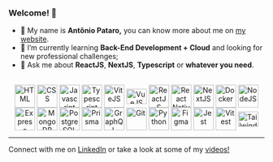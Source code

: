 ### Welcome! 👋

- 👤 My name is **Antônio Pataro,** you can know more about me on [my website](https://www.antoniopataro.dev).
- 🌱 I’m currently learning **Back-End Development + Cloud** and looking for new professional challenges;
- 💬 Ask me about **ReactJS**, **NextJS**, **Typescript** or **whatever you need**.

<div style="display: inline_block" align="center"><br>
  <a href="https://developer.mozilla.org/pt-BR/docs/Web/HTML" target="_blank">
  <img align="center" title="HTML" alt="HTML" height="45" width="40" src="https://user-images.githubusercontent.com/87823281/181044759-dcf33c94-1a33-4247-aa71-e61fda4a030c.svg"></a>
  <a href="https://www.w3schools.com/css/" target="_blank">
  <img align="center" title="CSS" alt="CSS" height="45" width="40" src="https://user-images.githubusercontent.com/87823281/181045177-0d537333-ce43-4d05-842b-e573cf1c5a88.svg"></a>
  <a href="https://developer.mozilla.org/pt-BR/docs/Web/JavaScript" target="_blank">
  <img align="center" title="Javascript" alt="Javascript" height="45" width="40" src="https://user-images.githubusercontent.com/87823281/181045156-87c8d141-3767-48bf-a2b5-3d882f308bb1.svg"></a>
  <a href="https://www.typescriptlang.org/" target="_blank">
  <img align="center" title="Typescript" alt="Typescript" height="45" width="40" src="https://user-images.githubusercontent.com/87823281/181045174-aeefe104-3966-491c-8d95-23f43050dbd0.svg"></a>
  <a href="https://vitejs.dev/" target="_blank">
      <img align="center" title="ViteJS" alt="ViteJS" height="45" width="40" src="https://user-images.githubusercontent.com/87823281/182053707-047fc95d-6891-427b-9a98-065b20a25a30.svg"></a>
  <a href="https://vuejs.org/" target="_blank">
  <img align="center" alt="VueJS" title="VueJS" height="30" width="40" src="https://user-images.githubusercontent.com/87823281/183668077-2b894457-e985-4cb3-976c-bbe8c3db0563.svg"></a>
  <a href="https://reactjs.org/" target="_blank">
  <img align="center" title="ReactJS" alt="ReactJS" height="45" width="40" src="https://user-images.githubusercontent.com/87823281/181045172-a17b3a91-5442-4487-927e-0bd2920458b0.svg"></a>
  <a href="https://reactnative.dev/" target="_blank">
  <img align="center" title="React Native" alt="React Native" height="45" width="40" src="https://user-images.githubusercontent.com/87823281/181045173-33acd72c-077f-48be-a629-7172e84d6112.svg"></a>
  <a href="https://nextjs.org/" target="_blank">
  <img align="center" title="NextJS" alt="NextJS" height="45" width="40" src="https://user-images.githubusercontent.com/87823281/181045161-7fb9fce5-a974-4c57-8770-084f35765ef6.svg"></a>
  <a href="https://www.docker.com/" target="_blank">
  <img align="center" title="Docker" alt="Docker" height="45" width="40" src="https://user-images.githubusercontent.com/87823281/183230972-963593c1-a61b-4250-9266-92be14b8d5ab.svg"></a>
  <a href="https://nodejs.org/" target="_blank">
  <img align="center" title="NodeJS" alt="NodeJS" height="45" width="40" src="https://user-images.githubusercontent.com/87823281/181045165-d54bb1c2-43da-46b1-a38b-661ff97a1b5b.svg"></a>
  <a href="https://expressjs.com/" target="_blank">
  <img align="center" title="Express" alt="Express" height="45" width="40" src="https://user-images.githubusercontent.com/87823281/181045179-daeb6bd4-5b13-4346-b8b8-57595d6a9fd5.svg"></a>
  <a href="https://www.mongodb.com/" target="_blank">
  <img align="center" title="MongoDB" alt="MongoDB" height="45" width="40" src="https://user-images.githubusercontent.com/87823281/181045158-2488b90b-171c-4999-9141-33f1f8a6696b.svg"></a>
  <a href="https://www.postgresql.org/" target="_blank">
  <img align="center" title="PostgreSQL" alt="PostgreSQL" height="45" width="40" src="https://user-images.githubusercontent.com/87823281/185008096-730b7d2b-2e85-4f96-87d6-38398e77477c.svg"></a>
  <a href="https://www.prisma.io/" target="_blank">
  <img align="center" title="Prisma" alt="Prisma" height="45" width="40" src="https://user-images.githubusercontent.com/87823281/185008303-c8893e5a-2183-4cc6-9a5a-099958265650.svg"></a>
  <a href="https://graphql.org/" target="_blank">
  <img align="center" title="GraphQL" alt="GraphQL" height="45" width="40" src="https://user-images.githubusercontent.com/87823281/185936639-b4736566-ba92-4113-994d-6b115ce5dcfb.svg"></a>
  <a href="https://git-scm.com/" target="_blank">
  <img align="center" title="Git" alt="Git" height="45" width="40" src="https://user-images.githubusercontent.com/87823281/181045152-8c4d755f-dc56-405c-a3c3-0cf5fe888eb7.svg"></a>
  <a href="https://www.python.org/" target="_blank">
  <img align="center" title="Python" alt="Python" height="45" width="40" src="https://user-images.githubusercontent.com/87823281/181045168-f5eabc2a-d76b-4982-81c4-62a8c05df0b3.svg"></a>
  <a href="https://www.figma.com/" target="_blank">
  <img align="center" title="Figma" alt="Figma" height="45" width="40" src="https://user-images.githubusercontent.com/87823281/181045181-af2f3c3a-d62d-43ce-bf83-1dc59576f66f.svg"></a>
  <a href="https://jestjs.io/" target="_blank">
  <img align="center" title="Jest" alt="Jest" height="45" width="40" src="https://user-images.githubusercontent.com/87823281/185008397-4a885df3-2a1f-4c31-96de-0640740b687d.svg"></a>
  <a href="https://vitest.dev/" target="_blank">
  <img align="center" title="Vitest" alt="Vitest" height="45" width="40" src="https://user-images.githubusercontent.com/87823281/185008532-101a9f7d-a02c-4c25-b809-3d00d1aee445.svg"></a>
  <a href="https://tailwindcss.com/" target="_blank">
  <img align="center" alt="TailwindCSS" title="TailwindCSS" height="30" width="40" src="https://user-images.githubusercontent.com/87823281/183668264-c44f271e-4719-461f-8112-fee8e558cac0.svg"></a>
</div>

---



Connect with me on [LinkedIn](https://www.linkedin.com/in/antoniopataro/) or take a look at some of my [videos!](https://www.youtube.com/channel/UC-L7leCzqLbmaAxtB1C9wyQ)
